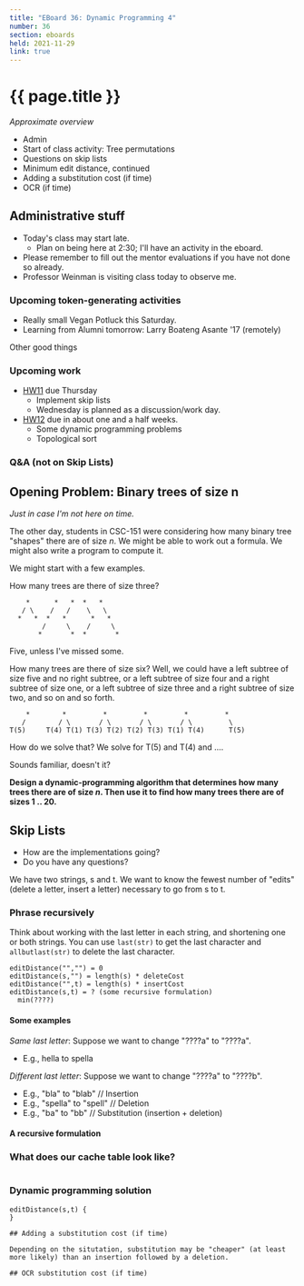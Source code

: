 ```yaml
---
title: "EBoard 36: Dynamic Programming 4" 
number: 36
section: eboards
held: 2021-11-29
link: true
---
```

# {{ page.title }}

_Approximate overview_

* Admin
* Start of class activity: Tree permutations
* Questions on skip lists
* Minimum edit distance, continued
* Adding a substitution cost (if time)
* OCR (if time)

Administrative stuff
--------------------

* Today's class may start late.
    * Plan on being here at 2:30; I'll have an activity in the eboard.
* Please remember to fill out the mentor evaluations if you have not
  done so already.
* Professor Weinman is visiting class today to observe me.

### Upcoming token-generating activities

* Really small Vegan Potluck this Saturday.
* Learning from Alumni tomorrow: Larry Boateng Asante '17 (remotely)

Other good things

### Upcoming work

* [HW11](../assignments/assignment11) due Thursday
    * Implement skip lists
    * Wednesday is planned as a discussion/work day.
* [HW12](../assignments/assignment12) due in about one and a half weeks.
    * Some dynamic programming problems
    * Topological sort

### Q&A (not on Skip Lists)

Opening Problem: Binary trees of size n
---------------------------------------

_Just in case I'm not here on time._

The other day, students in CSC-151 were considering how many binary 
tree "shapes" there are of size _n_.  We might be able to work out
a formula.  We might also write a program to compute it.

We might start with a few examples.

How many trees are there of size three?

```
    *      *   *  *   *
   / \    /   /    \   \
  *   *  *   *      *   *
        /     \    /     \
       *       *  *       *
```

Five, unless I've missed some.

How many trees are there of size six?  Well, we could have a left subtree
of size five and no right subtree, or a left subtree of size four and a
right subtree of size one, or a left subtree of size three and a right
subtree of size two, and so on and so forth.

```
    *        *         *         *         *         *
   /        / \       / \       / \       / \         \
T(5)     T(4) T(1) T(3) T(2) T(2) T(3) T(1) T(4)      T(5)
```

How do we solve that?  We solve for T(5) and T(4) and ....

Sounds familiar, doesn't it?

**Design a dynamic-programming algorithm that determines how many trees
there are of size _n_.  Then use it to find how many trees there are of
sizes 1 .. 20.**

Skip Lists
----------

* How are the implementations going?
* Do you have any questions?

We have two strings, s and t.  We want to know the fewest number
of "edits" (delete a letter, insert a letter) necessary to go from
s to t.

### Phrase recursively

Think about working with the last letter in each string, and
shortening one or both strings.  You can use `last(str)` to
get the last character and `allbutlast(str)` to delete the
last character.

```
editDistance("","") = 0
editDistance(s,"") = length(s) * deleteCost
editDistance("",t) = length(s) * insertCost
editDistance(s,t) = ? (some recursive formulation)
  min(????)
```

#### Some examples

_Same last letter_: Suppose we want to change "????a" to "????a".  

* E.g., hella to spella

_Different last letter_: Suppose we want to change "????a" to "????b".  

* E.g., "bla" to "blab"         // Insertion
* E.g., "spella" to "spell"     // Deletion
* E.g., "ba" to "bb"            // Substitution (insertion + deletion)

#### A recursive formulation

### What does our cache table look like?

```
```

### Dynamic programming solution

```
editDistance(s,t) {
}

## Adding a substitution cost (if time)

Depending on the situtation, substitution may be "cheaper" (at least
more likely) than an insertion followed by a deletion.

## OCR substitution cost (if time)
